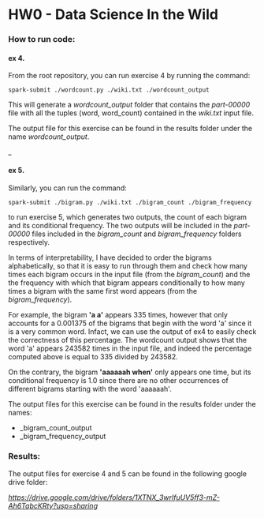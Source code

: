 # HW0 - Data Science In the Wild

### How to run code:

#### ex 4.
From the root repository, you can run exercise 4 by running the command: 
```
spark-submit ./wordcount.py ./wiki.txt ./wordcount_output
```

This will generate a _wordcount_output_ folder that contains the _part-00000_ file with all the tuples (word, word_count) contained in the _wiki.txt_ input file.

The output file for this exercise can be found in the results folder under the name _wordcount_output_.

_ 

#### ex 5.
Similarly, you can run the command:
```
spark-submit ./bigram.py ./wiki.txt ./bigram_count ./bigram_frequency
```

to run exercise 5, which generates two outputs, the count of each bigram and its conditional frequency. The two outputs will be included in the _part-00000_ files included in the _bigram_count_ and _bigram_frequency_ folders respectively.

In terms of interpretability, I have decided to order the bigrams alphabetically, so that it is easy to run through them and check how many times each bigram occurs in the input file (from the _bigram_count_) and the the frequency with which that bigram appears conditionally to how many times a bigram with the same first word appears (from the _bigram_frequency_).

For example, the bigram __'a a'__ appears 335 times, however that only accounts for a 0.001375 of the bigrams that begin with the word 'a' since it is a very common word. Infact, we can use the output of ex4 to easily check the correctness of this percentage.
The wordcount output shows that the word 'a' appears 243582 times in the input file, and indeed the percentage computed above is equal to 335 divided by 243582.

On the contrary, the bigram __'aaaaaah when'__ only appears one time, but its conditional frequency is 1.0 since there are no other occurrences of different bigrams starting with the word 'aaaaaah'.

The output files for this exercise can be found in the results folder under the names:
- _bigram_count_output
- _bigram_frequency_output

### Results:
The output files for exercise 4 and 5 can be found in the following google drive folder:

_https://drive.google.com/drive/folders/1XTNX_3wrlfuUV5ff3-mZ-Ah6TqbcKRty?usp=sharing_

